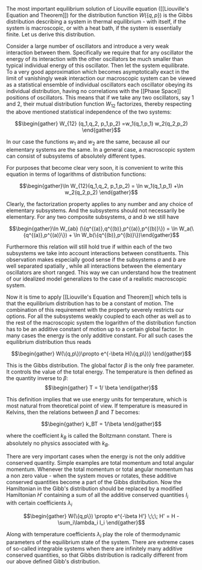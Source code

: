 The most important equilibrium solution of Liouville equation ([[Liouville's Equation and Theorem]]) for the distribution function $W(\{q,p\})$ is the Gibbs distribution describing a system in thermal equilibrium - with itself, if the system is macroscopic, or with a heat bath, if the system is essentially finite. Let us derive this distribution. 

Consider a large number of oscillators and introduce a very weak interaction between them. Specifically we require that for any oscillator the energy of its interaction with the other oscillators be much smaller than typical individual energy of this oscillator. Then let the system equilibrate. To a very good approximation which becomes asymptotically exact in the limit of vanishingly weak interaction our macroscopic system can be viewed as a statistical ensemble of individual oscillators each oscillator obeying its individual distribution, having no correlations with the [[Phase Space]] positions of oscillators. This means that if we take any two oscillators, say 1 and 2, their mutual distribution function $W_{12}$ factorizes, thereby respecting the above mentioned statistical independence of the two systems:

$$\begin{gather} W_{12} (q_1,q_2, p_1,p_2) =w_1(q_1,p_1) w_2(q_2,p_2) \end{gather}$$

In our case the functions $w_1$ and $w_2$ are the same, because all our elementary systems are the same. In a general case, a macroscopic system can consist of subsystems of absolutely different types. 

For purposes that become clear very soon, it is convenient to write this equation in terms of logarithms of distribution functions:

$$\begin{gather}\ln W_{12}(q_1,q_2, p_1,p_2) = \ln w_1(q_1,p_1) +\ln w_2(q_2,p_2)  \end{gather}$$

Clearly, the factorization property applies to any number and any choice of elementary subsystems. And the subsystems should not necessarily be elementary. For any two composite subsystems, $a$ and $b$ we still have 

$$\begin{gather}\ln W_{ab} (\{q^{(a)},q^{(b)},p^{(a)},p^{(b)}\}) = \ln W_a(\{q^{(a)},p^{(a)}\}) + \ln W_b(\{q^{(b)},p^{(b)}\})\end{gather}$$

Furthermore this relation will still hold true if within each of the two subsystems we take into account interactions between constituents. This observation makes especially good sense if the subsystems $a$ and $b$ are well separated spatially , while all interactions between the elementary oscillators are short ranged. This way we can understand how the treatment of our idealized model generalizes to the case of a realistic macroscopic system.

Now it is time to apply [[Liouville's Equation and Theorem]] which tells is that the equilibrium distribution has to be a constant of motion. The combination of this requirement with the property severely restricts our options. For all the subsystems weakly coupled to each other as well as to the rest of the macroscopic system the logarithm of the distribution function has to be an additive constant of motion up to a certain global factor. In many cases the energy is the only additive constant. For all such cases the equilibrium distribution thus reads

$$\begin{gather} W(\{q,p\})\propto e^{-\beta H(\{q,p\})} \end{gather}$$

This is the Gibbs distribution. The global factor $\beta$ is the only free parameter. It controls the value of the total energy. The temperature is then defined as the quantity inverse to $\beta$:
$$\begin{gather} T = 1/ \beta \end{gather}$$

This definition implies that we use energy units for temperature, which is most natural from theoretical point of view. If temperature is measured in Kelvins, then the relations between $\beta$ and $T$ becomes:

$$\begin{gather} k_BT = 1/\beta \end{gather}$$

where the coefficient $k_B$ is called the Boltzmann constant. There is absolutely no physics associated with $k_B$. 

There are very important cases when the energy is not the only additive conserved quantity. Simple examples are total momentum and total angular momentum. Whenever the total momentum or total angular momentum has a non zero value - when the system moves or rotates, these additive conserved quantities become a part of the Gibbs distribution. Now the Hamiltonian in the Gibb's distribution should be replaced by a modified Hamiltonian $H'$ containing a sum of all the additive conserved quantities $I_i$ with certain coefficients $\lambda_i$

$$\begin{gather} W(\{q,p\}) \propto e^{-\beta H'} \;\;\; H' = H - \sum_i\lambda_i I_i \end{gather}$$

Along with temperature coefficients $\lambda_i$ play the role of thermodynamic parameters of the equilibrium state of the system. There are extreme cases of so-called integrable systems when there are infinitely many additive conserved quantities, so that Gibbs distribution is radically different from our above defined Gibb's distribution.